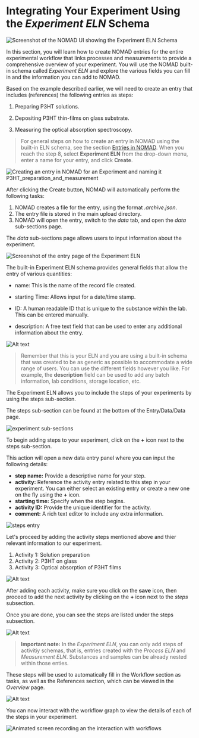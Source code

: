 # Integrating Your Experiment Using the *Experiment ELN* Schema

![Screenshot of the NOMAD UI showing the Experiment ELN Schema](../images/built-in_schema/experiment/1.png)

In this section, you will learn how to create NOMAD entries for the entire experimental workflow that links processes and measurements to provide a comprehensive overview of your experiment. You will use the NOMAD built-in schema called *Experiment ELN* and explore the various fields you can fill in and the information you can add to NOMAD.

Based on the example described earlier, we will need to create an entry that includes (references) the following entries as steps:

1. Preparing P3HT solutions.

2. Depositing P3HT thin-films on glass substrate.

3. Measuring the optical absorption spectroscopy.

> For general steps on how to create an entry in NOMAD using the built-in ELN schema, see the section [Entries in NOMAD](M3_2_1_creating_entries_built-in_schema.md). When you reach the step 8, select **Experiment ELN** from the drop-down menu, enter a name for your entry, and click **Create**.

![Creating an entry in NOMAD for an Experiment and naming it P3HT_preparation_and_measurement](../images/built-in_schema/experiment/P3HT_exp.png)

After clicking the Create button, NOMAD will automatically perform the following tasks:

1. NOMAD creates a file for the entry, using the format *.archive.json*.
2. The entry file is stored in the main upload directory. 
3. NOMAD will open the entry, switch to the *data* tab, and open the *data* sub-sections page. 

The *data* sub-sections page allows users to input information about the experiment. 

![Screenshot of the entry page of the Experiment ELN](../images/built-in_schema/experiment/entry_page.png)

The built-in Experiment ELN schema provides general fields that allow the entry of various quantities: 

* name: This is the name of the record file created.

* starting Time: Allows input for a date/time stamp. 

* ID: A human readable ID that is unique to the substance within the lab. 
This can be entered manually.

* description: A free text field that can be used to enter any additional information about the entry. 

![Alt text](../images/built-in_schema/experiment/quantities_filled.png)

> Remember that this is your ELN and you are using a built-in schema that was created to be as generic as possible to accommodate a wide range of users. You can use the different fields however you like. For example, the **description** field can be used to add any batch information, lab conditions, storage location, etc.

The Experiment ELN allows you to include the steps of your experiments by using the steps sub-section. 

The steps sub-section can be found at the bottom of the Entry/Data/Data page.

![experiment sub-sections](../images/built-in_schema/experiment/subsections.png)

To begin adding steps to your experiment, click on the **+** icon next to the steps sub-section.

This action will open a new data entry panel where you can input the following details:

- **step name:** Provide a descriptive name for your step.
- **activity:** Reference the activity entry related to this step in your experiment. You can either select an existing entry or create a new one on the fly using the **+** icon. 
- **starting time:** Specify when the step begins.
- **activity ID:** Provide the unique identifier for the activity.
- **comment:** A rich text editor to include any extra information.

![steps entry](../images/built-in_schema/experiment/steps1.png)

Let's proceed by adding the activity steps mentioned above and thier relevant information to our experiment.

1. Activity 1: Solution preparation 
2. Activity 2: P3HT on glass
3. Activity 3: Optical absorption of P3HT films

![Alt text](../images/built-in_schema/experiment/steps2.gif)

After adding each activity, make sure you click on the **save** icon, then proceed to add the next activity by clicking on the **+** icon next to the *steps* subsection. 

Once you are done, you can see the steps are listed under the steps subsection. 

![Alt text](../images/built-in_schema/experiment/steps3.png)

> **Important note:** In the *Experiment ELN*, you can only add steps of activitiy schemas, that is, entries created with the *Process ELN* and *Measurement ELN*. Substances and samples can be already nested within those enties. 

These steps will be used to automatically fill in the Workflow section as tasks, as well as the References section, which can be viewed in the *Overview* page.

![Alt text](../images/built-in_schema/experiment/workflow_and_references.png)

You can now interact with the workflow graph to view the details of each of the steps in your experiment. 

![Animated screen recording an the interaction with workflows](../images/built-in_schema/experiment/interactive_work_flow.gif)